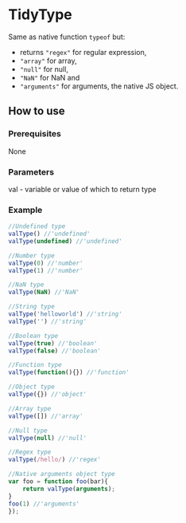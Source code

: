 # TidyType
Same as native function `typeof` but:
-  returns `"regex"` for regular expression,
- `"array"` for array, 
- `"null"` for null, 
- `"NaN"` for NaN and
- `"arguments"` for arguments, the native JS object.

## How to use
### Prerequisites
None

### Parameters
val - variable or value of which to return type

### Example
```javascript
//Undefined type
valType() //'undefined'
valType(undefined) //'undefined'

//Number type
valType(0) //'number'
valType(1) //'number'

//NaN type
valType(NaN) //'NaN'

//String type
valType('helloworld') //'string'
valType('') //'string'

//Boolean type
valType(true) //'boolean'
valType(false) //'boolean'

//Function type
valType(function(){}) //'function'

//Object type
valType({}) //'object'

//Array type
valType([]) //'array'

//Null type
valType(null) //'null'

//Regex type
valType(/hello/) //'regex'

//Native arguments object type
var foo = function foo(bar){
	return valType(arguments);
}
foo(1) //'arguments'
});
```